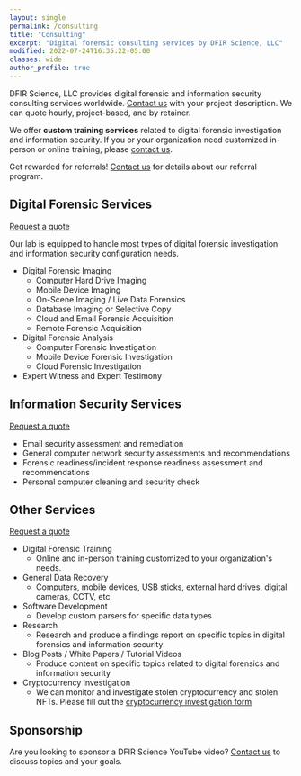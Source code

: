 ```yaml
---
layout: single
permalink: /consulting
title: "Consulting"
excerpt: "Digital forensic consulting services by DFIR Science, LLC"
modified: 2022-07-24T16:35:22-05:00
classes: wide
author_profile: true
---
```


DFIR Science, LLC provides digital forensic and information security consulting services worldwide. [Contact us](https://us5.list-manage.com/contact-form?u=3664f5bc2c4350bc7454f233d&form_id=42749486e45c8394701634ff776be7b8) with your project description. We can quote hourly, project-based, and by retainer.

We offer **custom training services** related to digital forensic investigation and information security. If you or your organization need customized in-person or online training, please [contact us](https://us5.list-manage.com/contact-form?u=3664f5bc2c4350bc7454f233d&form_id=42749486e45c8394701634ff776be7b8).

Get rewarded for referrals! [Contact us](https://us5.list-manage.com/contact-form?u=3664f5bc2c4350bc7454f233d&form_id=42749486e45c8394701634ff776be7b8) for details about our referral program.

## Digital Forensic Services

[Request a quote](https://us5.list-manage.com/contact-form?u=3664f5bc2c4350bc7454f233d&form_id=42749486e45c8394701634ff776be7b8)

Our lab is equipped to handle most types of digital forensic investigation and information security configuration needs.

* Digital Forensic Imaging
  * Computer Hard Drive Imaging
  * Mobile Device Imaging
  * On-Scene Imaging / Live Data Forensics
  * Database Imaging or Selective Copy
  * Cloud and Email Forensic Acquisition
  * Remote Forensic Acquisition
* Digital Forensic Analysis
  * Computer Forensic Investigation
  * Mobile Device Forensic Investigation
  * Cloud Forensic Investigation
* Expert Witness and Expert Testimony

## Information Security Services

[Request a quote](https://us5.list-manage.com/contact-form?u=3664f5bc2c4350bc7454f233d&form_id=42749486e45c8394701634ff776be7b8)

* Email security assessment and remediation
* General computer network security assessments and recommendations
* Forensic readiness/incident response readiness assessment and recommendations
* Personal computer cleaning and security check

## Other Services

[Request a quote](https://us5.list-manage.com/contact-form?u=3664f5bc2c4350bc7454f233d&form_id=42749486e45c8394701634ff776be7b8)

* Digital Forensic Training
  * Online and in-person training customized to your organization's needs.
* General Data Recovery
  * Computers, mobile devices, USB sticks, external hard drives, digital cameras, CCTV, etc
* Software Development
  * Develop custom parsers for specific data types
* Research
  * Research and produce a findings report on specific topics in digital forensics and information security
* Blog Posts / White Papers / Tutorial Videos
  * Produce content on specific topics related to digital forensics and information security
* Cryptocurrency investigation
  * We can monitor and investigate stolen cryptocurrency and stolen NFTs. Please fill out the [cryptocurrency investigation form](https://forms.gle/iWtG4vB6FbAgKfbP8)

## Sponsorship

Are you looking to sponsor a DFIR Science YouTube video? [Contact us](https://us5.list-manage.com/contact-form?u=3664f5bc2c4350bc7454f233d&form_id=42749486e45c8394701634ff776be7b8) to discuss topics and your goals.

